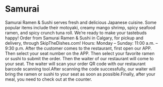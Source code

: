 # Samurai
Samurai Ramen & Sushi serves fresh and delicious Japanese cuisine. Some popular items include their motoyaki, creamy mango shrimp, spicy seafood ramen, and spicy crunch tuna roll. We’re ready to make your tastebuds happy!
Order from Samurai Ramen & Sushi in Calgary, for pickup and delivery, through SkipTheDishes.com!
Hours: Monday – Sunday: 11:00 a.m. – 9:30 p.m.
After the customer comes to the restaurant, first open our APP. Then select your seat number on the APP. Then select your favorite ramen or sushi to submit the order. Then the waiter of our restaurant will come to your seat. The waiter will scan your order QR code with our restaurant barcode scanning tool.After scanning the code successfully, our waiter will bring the ramen or sushi to your seat as soon as possible.Finally, after your meal, you need to check out at the counter.
